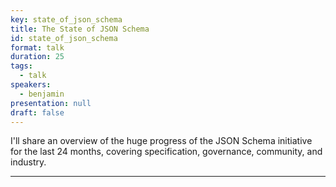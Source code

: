```yaml
---
key: state_of_json_schema
title: The State of JSON Schema
id: state_of_json_schema
format: talk
duration: 25
tags:
  - talk
speakers:
  - benjamin
presentation: null
draft: false
---
```


I'll share an overview of the huge progress of the JSON Schema initiative for the last 24 months, covering specification, governance, community, and industry.

---


